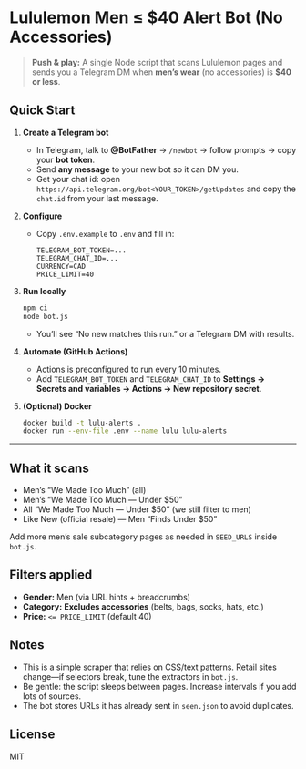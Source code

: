 # Lululemon Men ≤ $40 Alert Bot (No Accessories)

> **Push & play:** A single Node script that scans Lululemon pages and sends you a Telegram DM when **men’s wear** (no accessories) is **$40 or less**.

## Quick Start

1) **Create a Telegram bot**
   - In Telegram, talk to **@BotFather** → `/newbot` → follow prompts → copy your **bot token**.
   - Send **any message** to your new bot so it can DM you.
   - Get your chat id: open `https://api.telegram.org/bot<YOUR_TOKEN>/getUpdates` and copy the `chat.id` from your last message.

2) **Configure**
   - Copy `.env.example` to `.env` and fill in:
     ```env
     TELEGRAM_BOT_TOKEN=...
     TELEGRAM_CHAT_ID=...
     CURRENCY=CAD
     PRICE_LIMIT=40
     ```

3) **Run locally**
   ```bash
   npm ci
   node bot.js
   ```
   - You’ll see “No new matches this run.” or a Telegram DM with results.

4) **Automate (GitHub Actions)**
   - Actions is preconfigured to run every 10 minutes.
   - Add `TELEGRAM_BOT_TOKEN` and `TELEGRAM_CHAT_ID` to **Settings → Secrets and variables → Actions → New repository secret**.

5) **(Optional) Docker**
   ```bash
   docker build -t lulu-alerts .
   docker run --env-file .env --name lulu lulu-alerts
   ```

---

## What it scans

- Men’s “We Made Too Much” (all)
- Men’s “We Made Too Much — Under $50”
- All “We Made Too Much — Under $50” (we still filter to men)
- Like New (official resale) — Men “Finds Under $50”

Add more men’s sale subcategory pages as needed in `SEED_URLS` inside `bot.js`.

## Filters applied

- **Gender:** Men (via URL hints + breadcrumbs)
- **Category:** **Excludes accessories** (belts, bags, socks, hats, etc.)
- **Price:** `<= PRICE_LIMIT` (default 40)

## Notes

- This is a simple scraper that relies on CSS/text patterns. Retail sites change—if selectors break, tune the extractors in `bot.js`.
- Be gentle: the script sleeps between pages. Increase intervals if you add lots of sources.
- The bot stores URLs it has already sent in `seen.json` to avoid duplicates.

## License

MIT
